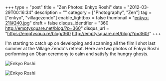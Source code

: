+++
type = "post"
title = "Zen Photos: Enkyo Roshi"
date = "2012-03-29T00:16:34"
description = ""
category = ["Photography", "Zen"]
tag = ["enkyo", "villagezendo"]
enable_lightbox = false
thumbnail = "enkyo-21@240.jpg"
draft = false
disqus_identifier = "360 http://emptysquare.net/blog/?p=360"
disqus_url = "https://emptysqua.re/blog/360 http://emptysquare.net/blog/?p=360/"
+++

<p>I'm starting to catch up on developing and scanning all the film I shot
last summer at the Village Zendo's retreat. Here are two photos of Enkyo
Roshi performing an Oban ceremony to calm and satisfy the hungry ghosts.</p>
<p><img style="display:block; margin-left:auto; margin-right:auto;" src="enkyo.jpg" title="Enkyo Roshi" /></p>
<p><img style="display:block; margin-left:auto; margin-right:auto;" src="enkyo-21.jpg" title="Enkyo Roshi" /></p>

